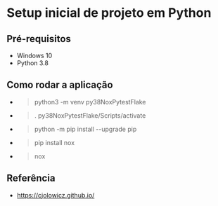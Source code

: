 # Setup inicial de projeto em Python

## Pré-requisitos
- Windows 10
- Python 3.8

## Como rodar a aplicação
- > python3 -m venv py38NoxPytestFlake
- > . py38NoxPytestFlake/Scripts/activate
- > python -m pip install --upgrade pip
- > pip install nox
- > nox

## Referência
- https://cjolowicz.github.io/​

